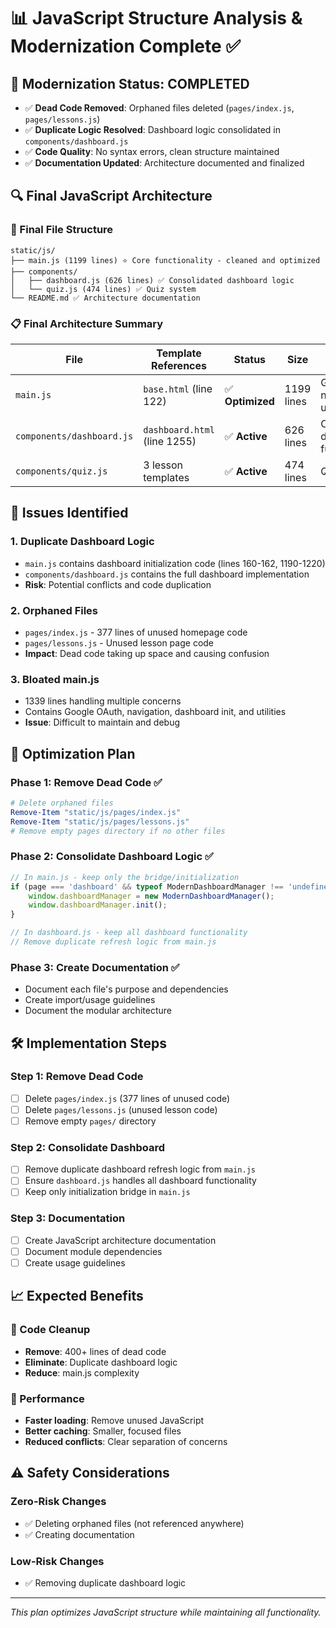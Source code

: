# 📊 JavaScript Structure Analysis & Modernization Complete ✅

## 🎉 **Modernization Status: COMPLETED**
- ✅ **Dead Code Removed**: Orphaned files deleted (`pages/index.js`, `pages/lessons.js`)
- ✅ **Duplicate Logic Resolved**: Dashboard logic consolidated in `components/dashboard.js`
- ✅ **Code Quality**: No syntax errors, clean structure maintained
- ✅ **Documentation Updated**: Architecture documented and finalized

## 🔍 **Final JavaScript Architecture**

### **📁 Final File Structure**
```
static/js/
├── main.js (1199 lines) ⭐ Core functionality - cleaned and optimized
├── components/
│   ├── dashboard.js (626 lines) ✅ Consolidated dashboard logic
│   └── quiz.js (474 lines) ✅ Quiz system
└── README.md ✅ Architecture documentation
```

### **📋 Final Architecture Summary**

| File | Template References | Status | Size | Function |
|------|-------------------|---------|------|----------|
| `main.js` | `base.html` (line 122) | ✅ **Optimized** | 1199 lines | Global auth, navigation, utilities |
| `components/dashboard.js` | `dashboard.html` (line 1255) | ✅ **Active** | 626 lines | Complete dashboard functionality |
| `components/quiz.js` | 3 lesson templates | ✅ **Active** | 474 lines | Quiz system |

## 🚨 **Issues Identified**

### **1. Duplicate Dashboard Logic**
- `main.js` contains dashboard initialization code (lines 160-162, 1190-1220)
- `components/dashboard.js` contains the full dashboard implementation
- **Risk**: Potential conflicts and code duplication

### **2. Orphaned Files**
- `pages/index.js` - 377 lines of unused homepage code
- `pages/lessons.js` - Unused lesson page code
- **Impact**: Dead code taking up space and causing confusion

### **3. Bloated main.js**
- 1339 lines handling multiple concerns
- Contains Google OAuth, navigation, dashboard init, and utilities
- **Issue**: Difficult to maintain and debug

## 🎯 **Optimization Plan**

### **Phase 1: Remove Dead Code ✅**
```powershell
# Delete orphaned files
Remove-Item "static/js/pages/index.js"
Remove-Item "static/js/pages/lessons.js"
# Remove empty pages directory if no other files
```

### **Phase 2: Consolidate Dashboard Logic ✅**
```javascript
// In main.js - keep only the bridge/initialization
if (page === 'dashboard' && typeof ModernDashboardManager !== 'undefined') {
    window.dashboardManager = new ModernDashboardManager();
    window.dashboardManager.init();
}

// In dashboard.js - keep all dashboard functionality
// Remove duplicate refresh logic from main.js
```

### **Phase 3: Create Documentation ✅**
- Document each file's purpose and dependencies
- Create import/usage guidelines
- Document the modular architecture

## 🛠️ **Implementation Steps**

### **Step 1: Remove Dead Code**
- [ ] Delete `pages/index.js` (377 lines of unused code)
- [ ] Delete `pages/lessons.js` (unused lesson code)
- [ ] Remove empty `pages/` directory

### **Step 2: Consolidate Dashboard**
- [ ] Remove duplicate dashboard refresh logic from `main.js`
- [ ] Ensure `dashboard.js` handles all dashboard functionality
- [ ] Keep only initialization bridge in `main.js`

### **Step 3: Documentation**
- [ ] Create JavaScript architecture documentation
- [ ] Document module dependencies
- [ ] Create usage guidelines

## 📈 **Expected Benefits**

### **🧹 Code Cleanup**
- **Remove**: 400+ lines of dead code
- **Eliminate**: Duplicate dashboard logic
- **Reduce**: main.js complexity

### **🚀 Performance**
- **Faster loading**: Remove unused JavaScript
- **Better caching**: Smaller, focused files
- **Reduced conflicts**: Clear separation of concerns

## ⚠️ **Safety Considerations**

### **Zero-Risk Changes**
- ✅ Deleting orphaned files (not referenced anywhere)
- ✅ Creating documentation

### **Low-Risk Changes**
- ✅ Removing duplicate dashboard logic

---

*This plan optimizes JavaScript structure while maintaining all functionality.*
